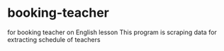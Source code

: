 # booking-teacher
for booking teacher on English lesson
This program is scraping data for extracting schedule of teachers

